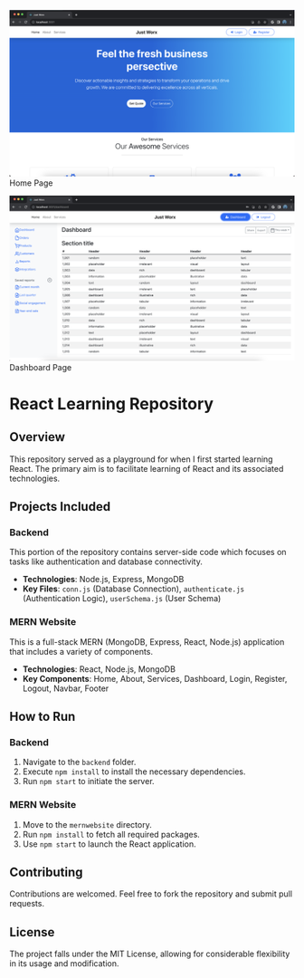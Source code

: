 ![alt text](home.png)
Home Page

![alt text](dash.png)
Dashboard Page

# React Learning Repository

## Overview

This repository served as a playground for when I first started learning React. The primary aim is to facilitate learning of React and its associated technologies.

## Projects Included

### Backend

This portion of the repository contains server-side code which focuses on tasks like authentication and database connectivity.

- **Technologies**: Node.js, Express, MongoDB
- **Key Files**: `conn.js` (Database Connection), `authenticate.js` (Authentication Logic), `userSchema.js` (User Schema)

### MERN Website

This is a full-stack MERN (MongoDB, Express, React, Node.js) application that includes a variety of components.

- **Technologies**: React, Node.js, MongoDB
- **Key Components**: Home, About, Services, Dashboard, Login, Register, Logout, Navbar, Footer

## How to Run

### Backend

1. Navigate to the `backend` folder.
2. Execute `npm install` to install the necessary dependencies.
3. Run `npm start` to initiate the server.

### MERN Website

1. Move to the `mernwebsite` directory.
2. Run `npm install` to fetch all required packages.
3. Use `npm start` to launch the React application.

## Contributing

Contributions are welcomed. Feel free to fork the repository and submit pull requests.

## License

The project falls under the MIT License, allowing for considerable flexibility in its usage and modification.